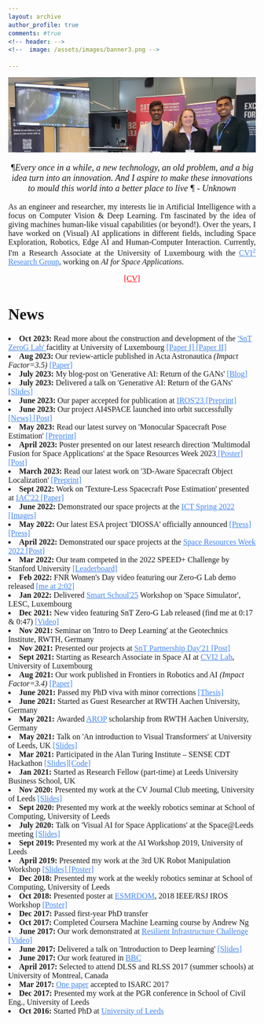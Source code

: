 ```yaml
---
layout: archive
author_profile: true
comments: #true
<!-- header: -->
<!--  image: /assets/images/banner3.png -->

---
```

<link rel="stylesheet" href="/assets/styles.css">
<!--------------------------------------------------------------------------------------------------------------------------->
<img src="/assets/images/bannerb1.jpg">
<!-- <img src="/assets/images/banner2.png"> -->

<div class="container_intro">
<font face="Precious" size="4">
<p align="center">
<i>&#182;Every once in a while, a new technology, an old problem, and a big idea turn into an innovation. And I aspire to make these innovations to mould this world into a better place to live &#182; - Unknown </i>
</p>
</font>

<font face="Lucida Grande" size="3">
<p align="justify">
As an engineer and researcher, my interests lie in Artificial Intelligence with a focus on Computer Vision & Deep Learning. I'm fascinated by the idea of giving machines human-like visual capabilities (or beyond!). Over the years, I have worked on (Visual) AI applications in different fields, including Space Exploration, Robotics, Edge AI and Human-Computer Interaction. Currently, I'm a Research Associate at the University of Luxembourg with the <a style="color: #4285F4" href="https://cvi2.uni.lu/" >CVI<sup>2</sup> Research Group</a>, working on <i>AI for Space Applications</i>.
</p>
</font>
</div>
  
<font face="Precious" size="3">
<p align="center">
<a style="color: red" href="https://drive.google.com/file/d/1FO8ClVyLf7icTIBO2jBQ0x_sfxtd66Fy/view?usp=sharing"> [CV] </a>
</p>
</font>

<!--------------------------------------------------------------------------------------------------------------------------->

<font face="Lucida Grande" size="3">
<p align="center">
<div class="container_homepage">
<h1>News</h1>
<li><b>Oct 2023: </b> Read more about the construction and development of the <a style="color: #4285F4" href="https://www.uni.lu/snt-en/facilities/zero-g-lab/">'SnT ZeroG Lab' </a> facitlity at University of Luxembourg <a style="color: #4285F4" href="https://www.sciencedirect.com/science/article/pii/S2468896723000939"> [Paper I]</a><a style="color: #4285F4" href="https://www.hindawi.com/journals/ijae/2023/9944614/"> [Paper II]</a></li> 
<li><b>Aug 2023: </b> Our review-article published in Acta Astronautica <i>(Impact Factor=3.5)</i> <a style="color: #4285F4" href="https://www.sciencedirect.com/science/article/pii/S0094576523003995"> [Paper]</a></li> 
<li><b>July 2023: </b> My blog-post on 'Generative AI: Return of the GANs' <a style="color: #4285F4" href="https://leopauly.medium.com/generative-ai-return-of-the-gans-e73b83904bee"> [Blog]</a></li> 
<li><b>July 2023: </b> Delivered a talk on 'Generative AI: Return of the GANs' <a style="color: #4285F4" href="https://drive.google.com/file/d/1uEdgdoCA7Uk_v3RD9s2nFaO_7EEdcwC7/view"> [Slides]</a></li> 
<li><b>June 2023: </b> Our paper accepted for publication at <a style="color: #4285F4" href="https://ieee-iros.org/"> IROS'23</a><a style="color: #4285F4" href="https://arxiv.org/pdf/2303.02058.pdf"> [Preprint]</a></li> 
<li><b>June 2023: </b> Our project AI4SPACE launched into orbit successfully<a style="color: #4285F4" href="https://www.uni.lu/fr/news/ai4space-snt-launches-in-space-machine-learning-experiment/"> [News]</a><a style="color: #4285F4" href="https://www.linkedin.com/feed/update/urn:li:activity:7074397648270630913/"> [Post]</a></li>
<li><b>May 2023: </b> Read our latest survey on 'Monocular Spacecraft Pose Estimation' <a style="color: #4285F4" href="https://arxiv.org/pdf/2305.07348.pdf"> [Preprint]</a></li> 
<li><b>April 2023: </b> Poster presented on our latest research direction 'Multimodal Fusion for Space Applications' at the Space Resources Week 2023<a style="color: #4285F4" href="https://drive.google.com/file/d/1wpm73ikiNKUN3O6h3ILYuSa068c9iDlW/view?usp=sharing"> [Poster]</a><a style="color: #4285F4" href="https://www.linkedin.com/posts/leopauly_spaceresweek-spaceexploration-ai-activity-7055931053412102144-MALy/?utm_source=share&utm_medium=member_desktop"> [Post]</a></li>  
<li><b>March 2023: </b> Read our latest work on '3D-Aware Spacecraft Object Localization' <a style="color: #4285F4" href="https://arxiv.org/pdf/2303.02058.pdf"> [Preprint]</a></li> 
<li><b>Sept 2022: </b> Work on 'Texture-Less Spacecraft Pose Estimation' presented at <a style="color: #4285F4" href="https://iac2022.org/">IAC'22</a><a style="color: #4285F4" href="https://orbilu.uni.lu/handle/10993/52590"> [Paper]</a></li> 
<li><b>June 2022: </b> Demonstrated our space projects at the <a style="color: #4285F4" href="https://www.ictspring.com/programme/the-programme/">ICT Spring 2022</a><a style="color: #4285F4" href="https://drive.google.com/file/d/1V0Gj6XYzEV9ebkR1WzPO5Hkj6xh9kC2Y/view?usp=share_link
"> [Images]</a></li>  
<li><b>May 2022: </b> Our latest ESA project 'DIOSSA' officially announced <a style="color: #4285F4" href="https://chronicle.lu/category/space/40850-luxembourg-space-start-up-lmo-uni-lu-awarded-esa-luximpulse-contract"> [Press]</a>
<a style="color: #4285F4" href="https://www.uni.lu/snt-fr/news/autonomy-and-ai-to-create-an-in-space-economy/"> [Press]</a></li>  
<li><b>April 2022: </b> Demonstrated our space projects at the <a style="color: #4285F4" href="https://www.spaceresourcesweek.lu/space-resources-week-2022-past-editions">Space Resources Week 2022</a><a style="color: #4285F4" href="https://www.linkedin.com/posts/leopauly_space-projects-space-activity-6927571695171993601-edJM?utm_source=share&utm_medium=member_desktop"> [Post]</a></li>  
<li><b>Mar 2022: </b> Our team competed in the 2022 SPEED+ Challenge by Stanford University <a style="color: #4285F4" href="https://kelvins.esa.int/pose-estimation-2021/leaderboard/lightbox-final-result">[Leaderboard]</a></li>  
<li><b>Feb 2022: </b> FNR Women's Day video featuring our Zero-G Lab demo released <a style="color: #4285F4" href="https://youtu.be/wPcktxAR5ew?t=122">[me at 2:02]</a></li>  
<li><b>Jan 2022: </b> Delivered <a style="color: #4285F4" href="https://smartschoul2025.uni.lu/news/"> Smart Schoul'25</a> Workshop on 'Space Simulator', LESC, Luxembourg </li> 
<li><b>Dec 2021: </b> New video featuring SnT Zero-G Lab released (find me at 0:17 & 0:47) <a style="color: #4285F4" href="https://youtu.be/kFhv9fGXk8w?t=18">[Video]</a></li>  
<li><b>Nov 2021: </b> Seminar on 'Intro to Deep Learning' at the Geotechnics Institute, RWTH, Germany </li>  
<li><b>Nov 2021: </b> Presented our projects at <a style="color: #4285F4" href="https://www.youtube.com/watch?v=oKoQnM7YT4M&ab_channel=UniversityofLuxembourg">SnT Partnership Day'21 </a><a style="color: #4285F4" href="https://www.linkedin.com/posts/leopauly_cvi2-space-technology-activity-6870761829287641088-IXpA?utm_source=share&utm_medium=member_desktop">[Post]</a></li>
<li><b>Sept 2021: </b> Starting as Research Associate in Space AI at <a style="color: #4285F4" href="https://cvi2.uni.lu/">CVI2 Lab</a>, University of Luxembourg </li>  
<li><b>Aug 2021: </b> Our work published in Frontiers in Robotics and AI <i>(Impact Factor=3.4)</i> <a style="color: #4285F4" href="https://www.frontiersin.org/articles/10.3389/frobt.2021.686368/full">[Paper]</a></li>  
<li><b>June 2021: </b> Passed my PhD viva with minor corrections <a style="color: #4285F4" href="https://etheses.whiterose.ac.uk/29169/">[Thesis]</a></li>  
<li><b>June 2021: </b>Started as Guest Researcher at RWTH Aachen University, Germany </li>
<li><b>May 2021: </b>Awarded  <a style="color: #4285F4" href="https://www.rwth-aachen.de/cms/root/Studium/Im-Studium/Stipendien-Foerderung/~fhgwb/Advanced-Research-Opportunities-Program/lidx/1/#:~:text=The%20goal%20of%20the%20Advanced,and%20intercultural%20trainings%20at%20RWTH.">AROP</a> scholarship from RWTH Aachen University, Germany </li>
<li><b>May 2021: </b> Talk on 'An introduction to Visual Transformers' at University of Leeds, UK <a style="color: #4285F4" href="https://lnkd.in/eyQvb9U">[Slides]</a></li>
<li><b>Mar 2021: </b>  Participated in the Alan Turing Institute – SENSE CDT Hackathon <a style="color: #4285F4" href="https://lnkd.in/dtaBPwi">[Slides]</a><a style="color: #4285F4" href="https://lnkd.in/dzTryn8">[Code]</a></li>
<li><b>Jan 2021: </b> Started as Research Fellow (part-time) at Leeds University Business School, UK</li>
<li><b>Nov 2020: </b> Presented my work at the CV Journal Club meeting, University of Leeds <a style="color: #4285F4" href="https://drive.google.com/file/d/1xizv0G04Ej49LZDm29QCi_tGjbAyUxzx/view?usp=sharing">[Slides]</a></li>
<li><b>Sept 2020: </b> Presented my work at the weekly robotics seminar at School of Computing, University of Leeds</li>
<li><b>July 2020: </b> Talk on 'Visual AI for Space Applications' at the Space@Leeds meeting <a style="color: #4285F4" href="https://www.slideshare.net/leopauly/space-ai-237076852">[Slides]</a></li>
<li><b>Sept 2019: </b> Presented my work at the AI Workshop 2019, University of Leeds</li>
<li><b>April 2019: </b> Presented my work at the 3rd UK Robot Manipulation Workshop <a style="color: #4285F4" href="https://drive.google.com/file/d/1G7T1UMQ6JdxZx8iTElhD9psxCYky10Wf/view?usp=sharing">[Slides]</a><a style="color: #4285F4" href="https://drive.google.com/file/d/1i6jnQp3I4pwxO1XzQCDXnVosrDbI17Ew/view?usp=sharing" > [Poster]</a></li>
<li><b>Dec 2018: </b> Presented my work at the weekly robotics seminar at School of Computing, University of Leeds</li>
<li><b>Oct 2018: </b> Presented poster at <a style="color: #4285F4" href="https://sites.google.com/view/objmani/home?authuser=0">ESMRDOM</a>, 2018 IEEE/RSJ IROS Workshop <a style="color: #4285F4" href="https://drive.google.com/file/d/1p1VwR7_Gp1VMBuCa2u7hUyR6QIBeRNfs/view?usp=sharing" > [Poster]</a></li>
<li><b>Dec 2017: </b> Passed first-year PhD transfer</li>
<li><b>Oct 2017: </b> Completed Coursera Machine Learning course by Andrew Ng</li>
<li><b>June 2017: </b>Our work demonstrated at <a style="color: #4285F4" href="http://selfrepairingcities.com/outputs/robots-resilient-infrastructure/">Resilient Infrastructure Challenge</a><a style="color: #4285F4" href="https://www.youtube.com/watch?v=c5fLRL_gbmw
"> [Video]</a></li>
<li><b>June 2017: </b>Delivered a talk on 'Introduction to Deep learning' <a style="color: #4285F4" href="https://www.slideshare.net/leopauly/introduction-to-deep-learning-77045231
">[Slides]</a></li>

<li><b>June 2017: </b>Our work featured in <a style="color: #4285F4" href="https://www.bbc.co.uk/programmes/b08w1gqq">BBC</a></li>
<li><b>April 2017: </b> Selected to attend DLSS and RLSS 2017 (summer schools) at University of Montreal, Canada</li>
<li><b>Mar 2017: </b><a style="color: #4285F4" href="https://core.ac.uk/download/pdf/96765657.pdf"> One paper</a> accepted to ISARC 2017</li>
<li><b>Dec 2017: </b> Presented my work at the PGR conference in School of Civil Eng., University of Leeds</li>
<li><b>Oct 2016: </b> Started PhD at <a style="color: #4285F4" href="https://www.leeds.ac.uk/">University of Leeds </a></li>
</div>
</p>
</font>

<!--------------------------------------------------------------------------------------------------------------------------->
